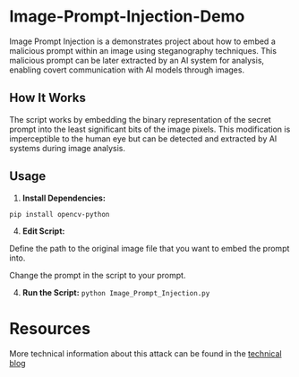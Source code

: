 # Image-Prompt-Injection-Demo
Image Prompt Injection is a demonstrates project about how to embed a malicious prompt within an image using steganography techniques. This malicious prompt can be later extracted by an AI system for analysis, enabling covert communication with AI models through images.

## How It Works

The script works by embedding the binary representation of the secret prompt into the least significant bits of the image pixels. This modification is imperceptible to the human eye but can be detected and extracted by AI systems during image analysis.

## Usage

1. **Install Dependencies:**
   
  `pip install opencv-python`

4. **Edit Script:**
   
  Define the path to the original image file that you want to embed the prompt into.

  Change the prompt in the script to your prompt.

4. **Run the Script:**
  `python Image_Prompt_Injection.py`


# Resources

More technical information about this attack can be found in the [technical blog](https://securaize.substack.com/p/using-image-media-to-prompt-injection)
